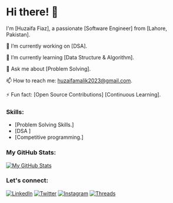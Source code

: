 # Hi there! 👋

I'm [Huzaifa Fiaz], a passionate [Software Engineer] from [Lahore, Pakistan].

🔭 I’m currently working on [DSA].

🌱 I’m currently learning [Data Structure & Algorithm].

💬 Ask me about [Problem Solving].

📫 How to reach me: [huzaifamalik2023@gmail.com](mailto:huzaifamalik2023@gmail.com).

⚡ Fun fact: [Open Source Contributions] [Continuous Learning].

### Skills:

- [Problem Solving Skills.]
- [DSA ]
- [Competitive programming.]

### My GitHub Stats:

[![My GitHub Stats](https://github-readme-stats.vercel.app/api?username=huzaifaawan699&show_icons=true&hide=contribs,prs&theme=radical)](https://github.com/HuzaifaFiaz )

### Let's connect:

[![LinkedIn](https://img.shields.io/badge/LinkedIn-Huzaifa%20Fiaz-blue?style=flat-square&logo=Linkedin&logoColor=white)](https://www.linkedin.com/in/huzaifa-fiaz-59a42a252/)
[![Twitter](https://img.shields.io/badge/Twitter-Huzaifa%20Fiaz-blue?style=flat-square&logo=Twitter&logoColor=white)](https://twitter.com/Huzaifaawan2023?t=GDLSsViSE2k4Vu6EP-ks0g&s=08)
[![Instagram](https://img.shields.io/badge/Instagram-Huzaifa%20Fiaz-red?style=flat-square&logo=Instagram&logoColor=white)](https://www.instagram.com/huzaifaawan699?igshid=NGVhN2U2NjQ0Yg==)
[![Threads](https://img.shields.io/badge/Threads-Huzaifa%20Fiaz-blue?style=flat-square&logo=Threads&logoColor=white)](https://www.threads.net/@huzaifaawan699)
